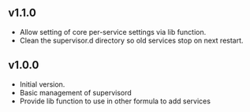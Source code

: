 v1.1.0
-------

* Allow setting of core per-service settings via lib function.
* Clean the supervisor.d directory so old services stop on next restart.

v1.0.0
------

* Initial version.
* Basic management of supervisord
* Provide lib function to use in other formula to add services
